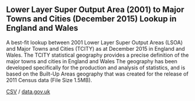 ## Lower Layer Super Output Area (2001) to Major Towns and Cities (December 2015) Lookup in England and Wales

A best-fit lookup between 2001 Lower Layer Super Output Areas (LSOA) and Major Towns and Cities (TCITY) as at December 2015 in England and Wales. The TCITY statistical geography provides a precise definition of the major towns and cities in England and Wales The geography has been developed specifically for the production and analysis of statistics, and is based on the Built-Up Areas geography that was created for the release of 2011 Census data (File Size 1.5MB).

[CSV](csv/182.csv) / [data.gov.uk](https://data.gov.uk/dataset/99fffa32-c5f0-492e-a374-c225b20b8eb8/lower-layer-super-output-area-2001-to-major-towns-and-cities-december-2015-lookup-in-england-and-wales)


